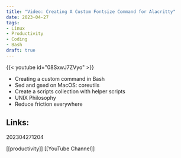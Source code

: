 ```yaml
---
title: "Video: Creating A Custom Fontsize Command for Alacritty"
date: 2023-04-27
tags:
- Linux
- Productivity
- Coding
- Bash
draft: true
---
```


{{< youtube id="08SxwJ7ZVyo" >}}

* Creating a custom command in Bash
* Sed and gsed on MacOS: coreutils
* Create a scripts collection with helper scripts
* UNIX Philosophy
* Reduce friction everywhere

## Links:

202304271204

[[productivity]]
[[YouTube Channel]]

